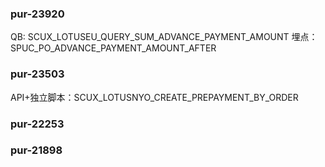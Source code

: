 

### pur-23920

QB: SCUX_LOTUSEU_QUERY_SUM_ADVANCE_PAYMENT_AMOUNT
埋点：SPUC_PO_ADVANCE_PAYMENT_AMOUNT_AFTER

### pur-23503

API+独立脚本：SCUX_LOTUSNYO_CREATE_PREPAYMENT_BY_ORDER



### pur-22253


### pur-21898